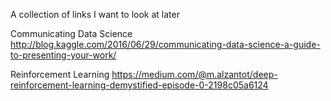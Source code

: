 A collection of links I want to look at later

Communicating Data Science
http://blog.kaggle.com/2016/06/29/communicating-data-science-a-guide-to-presenting-your-work/

Reinforcement Learning
https://medium.com/@m.alzantot/deep-reinforcement-learning-demystified-episode-0-2198c05a6124
